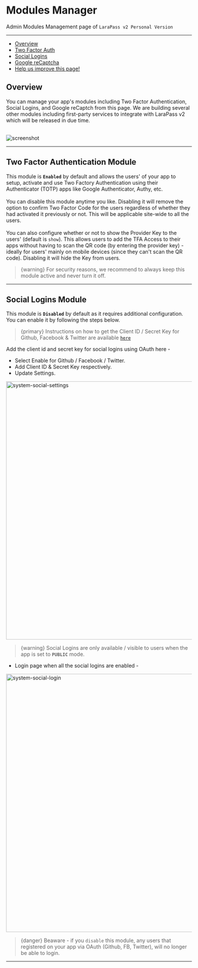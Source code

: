 # Modules Manager

Admin Modules Management page of `LaraPass v2 Personal Version`

---

- [Overview](#overview)
- [Two Factor Auth](#two-factor)
- [Social Logins](#social)
- [Google reCaptcha](#recaptcha)
- [<a href="https://github.com/larapass/docs/edit/master/resources/docs/personal/admin/modules-manager.md" target="_blank"><i class="fa fa-edit"></i> Help us improve this page!</a>](#)

<a name="overview"></a>
## Overview

You can manage your app's modules including Two Factor Authentication, Social Logins, and Google reCaptch from this page. We are building several other modules including first-party services to integrate with LaraPass v2 which will be released in due time.  
<br/>  

![screenshot](/screenshots/admin/modules-manager/overview.png)  

---

<a name="two-factor"></a>
## Two Factor Authentication Module

This module is **`Enabled`** by default and allows the users' of your app to setup, activate and use Two Factory Authentication using their Authenticator (TOTP) apps like Google Authenticator, Authy, etc.
<br/>  
You can disable this module anytime you like. Disabling it will remove the option to confirm Two Factor Code for the users regardless of whether they had activated it previously or not. This will be applicable site-wide to all the users. 
<br/>  
You can also configure whether or not to show the Provider Key to the users' (default is `show`). This allows users to add the TFA Access to their apps without having to scan the QR code (by entering the provider key) - ideally for users' mainly on mobile devices (since they can't scan the QR code). Disabling it will hide the Key from users.

> {warning} For security reasons, we recommend to always keep this module active and never turn it off.

---

<a name="social"></a>
## Social Logins Module

This module is **`Disabled`** by default as it requires additional configuration. You can enable it by following the steps below. 

> {primary} Instructions on how to get the Client ID / Secret Key for Github, Facebook & Twitter are available [`here`](../misc/social-logins)

Add the client id and secret key for social logins using OAuth here - 

+ Select Enable for Github / Facebook / Twitter.
+ Add Client ID & Secret Key respectively.
+ Update Settings.

<img src="/screenshots/admin/settings/system-social-1.png" width="700" alt="system-social-settings"/></a>   

> {warning} Social Logins are only available / visible to users when the app is set to **`PUBLIC`** mode.  

+ Login page when all the social logins are enabled -

<img src="/screenshots/admin/settings/system-social-2.png" width="700" alt="system-social-login"/></a> 

> {danger} Beaware - if you `disable` this module, any users that registered on your app via OAuth (Github, FB, Twitter), will no longer be able to login.

---
<br />
<larecipe-feedback message="Thankyou for your feedback!">
</larecipe-feedback>